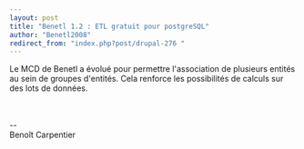```yaml
---
layout: post
title: "Benetl 1.2 : ETL gratuit pour postgreSQL"
author: "Benetl2008"
redirect_from: "index.php?post/drupal-276 "
---
```




Le MCD de Benetl a évolué pour permettre l'association de plusieurs entités au sein de groupes d'entités. Cela renforce les possibilités de calculs sur des lots de données.

<br /><br />-- <br />Benoît Carpentier